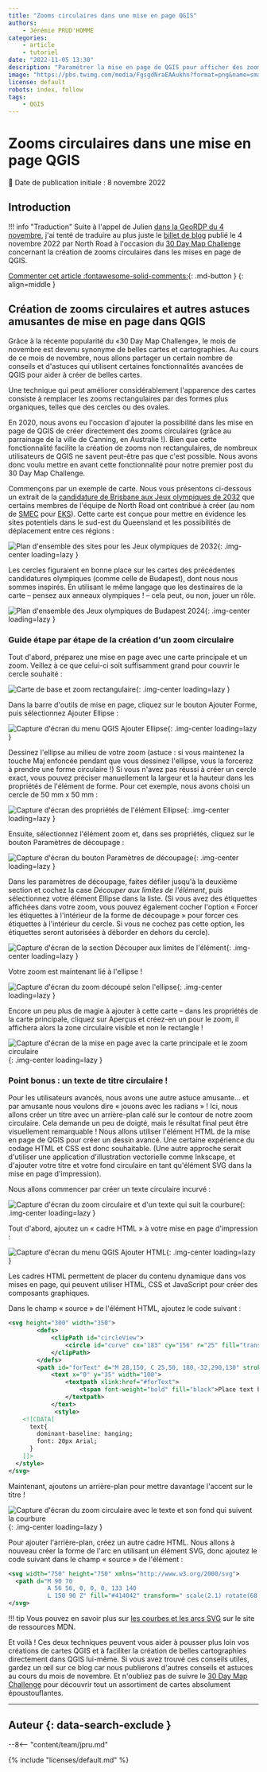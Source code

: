 ```yaml
---
title: "Zooms circulaires dans une mise en page QGIS"
authors:
    - Jérémie PRUD'HOMME
categories:
    - article
    - tutoriel
date: "2022-11-05 13:30"
description: "Paramétrer la mise en page de QGIS pour afficher des zooms circulaires."
image: "https://pbs.twimg.com/media/FgsgdNraEAAukhn?format=png&name=small"
license: default
robots: index, follow
tags:
    - QGIS
---
```


# Zooms circulaires dans une mise en page QGIS

:calendar: Date de publication initiale : 8 novembre 2022

## Introduction

!!! info "Traduction"
    Suite à l'appel de Julien [dans la GeoRDP du 4 novembre](/rdp/2022/rdp_2022-11-04/#trucs-et-astuces-sur-le-composeur-dimpression-de-qgis), j'ai tenté de traduire au plus juste le [billet de blog](https://north-road.com/2022/11/04/creating-circular-insets-and-other-fun-qgis-layout-tricks/) publié le 4 novembre 2022 par North Road à l'occasion du [30 Day Map Challenge](https://twitter.com/hashtag/30DayMapChallenge) concernant la création de zooms circulaires dans les mises en page de QGIS.

[Commenter cet article :fontawesome-solid-comments:](#__comments){: .md-button }
{: align=middle }

## Création de zooms circulaires et autres astuces amusantes de mise en page dans QGIS

Grâce à la récente popularité du «30 Day Map Challenge», le mois de novembre est devenu synonyme de belles cartes et cartographies.  Au cours de ce mois de novembre, nous allons partager un certain nombre de conseils et d'astuces qui utilisent certaines fonctionnalités avancées de QGIS pour aider à créer de belles cartes.

Une technique qui peut améliorer considérablement l'apparence des cartes consiste à remplacer les zooms rectangulaires par des formes plus organiques, telles que des cercles ou des ovales.

En 2020, nous avons eu l'occasion d'ajouter la possibilité dans les mise en page de QGIS de créer directement des zooms circulaires (grâce au parrainage de la ville de Canning, en Australie !). Bien que cette fonctionnalité facilite la création de zooms non rectangulaires, de nombreux utilisateurs de QGIS ne savent peut-être pas que c'est possible. Nous avons donc voulu mettre en avant cette fonctionnalité pour notre premier post du 30 Day Map Challenge.

Commençons par un exemple de carte. Nous vous présentons ci-dessous un extrait de la [candidature de Brisbane aux Jeux olympiques de 2032](https://stillmed.olympics.com/media/Documents/Olympic-Games/Brisbane-2032/General/IOC-Feasibility-Assessment-Brisbane.pdf?_ga=2.48780838.1295957495.1666960789-1227590087.1665520398) que certains membres de l'équipe de North Road ont contribué à créer (au nom de [SMEC](https://www.smec.com/au/) pour [EKS](https://www.eks.com/)). Cette carte est conçue pour mettre en évidence les sites potentiels dans le sud-est du Queensland et les possibilités de déplacement entre ces régions :

![Plan d'ensemble des sites pour les Jeux olympiques de 2032](https://cdn.geotribu.fr/img/articles-blog-rdp/articles/2022/2022-11-05_zoom_circulaires_mise_en_page_qgis/plan_ensemble_2032.png "Plan d'ensemble des sites pour les Jeux olympiques de 2032, évaluation de faisabilité du CIO - Jeux olympiques, Brisbane février 2021"){: .img-center loading=lazy }

Les cercles figuraient en bonne place sur les cartes des précédentes candidatures olympiques (comme celle de Budapest), dont nous nous sommes inspirés. En utilisant le même langage que les destinaires de la carte – pensez aux anneaux olympiques ! – cela peut, ou non, jouer un rôle.

![Plan d'ensemble des Jeux olympiques de Budapest 2024](https://cdn.geotribu.fr/img/articles-blog-rdp/articles/2022/2022-11-05_zoom_circulaires_mise_en_page_qgis/plan_ensemble_2024.jpg "Plan d'ensemble des Jeux olympiques de Budapest 2024"){: .img-center loading=lazy }

### Guide étape par étape de la création d'un zoom circulaire

Tout d'abord, préparez une mise en page avec une carte principale et un zoom. Veillez à ce que celui-ci soit suffisamment grand pour couvrir le cercle souhaité :

![Carte de base et zoom rectangulaire](https://cdn.geotribu.fr/img/articles-blog-rdp/articles/2022/2022-11-05_zoom_circulaires_mise_en_page_qgis/carte_base_zoom.png "Carte de base et zoom rectangulaire"){: .img-center loading=lazy }

Dans la barre d'outils de mise en page, cliquez sur le bouton Ajouter Forme, puis sélectionnez Ajouter Ellipse :

![Capture d'écran du menu QGIS Ajouter Ellipse](https://cdn.geotribu.fr/img/articles-blog-rdp/articles/2022/2022-11-05_zoom_circulaires_mise_en_page_qgis/qgis_menu_ellipse.png "Menu Ajouter Ellipse"){: .img-center loading=lazy }

Dessinez l'ellipse au milieu de votre zoom (astuce : si vous maintenez la touche Maj enfoncée pendant que vous dessinez l'ellipse, vous la forcerez à prendre une forme circulaire !) Si vous n'avez pas réussi à créer un cercle exact, vous pouvez préciser manuellement la largeur et la hauteur dans les propriétés de l'élément de forme. Pour cet exemple, nous avons choisi un cercle de 50 mm x 50 mm :

![Capture d'écran des propriétés de l'élément Ellipse](https://cdn.geotribu.fr/img/articles-blog-rdp/articles/2022/2022-11-05_zoom_circulaires_mise_en_page_qgis/qgis_proprietes_ellipse.png "Propriétés de l'élément Ellipse"){: .img-center loading=lazy }

Ensuite, sélectionnez l'élément zoom et, dans ses propriétés, cliquez sur le bouton Paramètres de découpage :

![Capture d'écran du bouton Paramètres de découpage](https://cdn.geotribu.fr/img/articles-blog-rdp/articles/2022/2022-11-05_zoom_circulaires_mise_en_page_qgis/qgis_bouton_decoupage.png "Bouton paramètres de découpage dans les propriétés de la carte principale"){: .img-center loading=lazy }

Dans les paramètres de découpage, faites défiler jusqu'à la deuxième section et cochez la case _Découper aux limites de l'élément_, puis sélectionnez votre élément Ellipse dans la liste. (Si vous avez des étiquettes affichées dans votre zoom, vous pouvez également cocher l'option « Forcer les étiquettes à l'intérieur de la forme de découpage » pour forcer ces étiquettes à l'intérieur du cercle. Si vous ne cochez pas cette option, les étiquettes seront autorisées à déborder en dehors du cercle).

![Capture d'écran de la section Découper aux limites de l'élément](https://cdn.geotribu.fr/img/articles-blog-rdp/articles/2022/2022-11-05_zoom_circulaires_mise_en_page_qgis/qgis_ecran_decouper_limites.png "Paramètres du découpage"){: .img-center loading=lazy }

Votre zoom est maintenant lié à l'ellipse !

![Capture d'écran du zoom découpé selon l'ellipse](https://cdn.geotribu.fr/img/articles-blog-rdp/articles/2022/2022-11-05_zoom_circulaires_mise_en_page_qgis/qgis_ecran_decouper_limites_ellipse.png "Le zoom découpé selon l'ellipse"){: .img-center loading=lazy }

Encore un peu plus de magie à ajouter à cette carte – dans les propriétés de la carte principale, cliquez sur Aperçus et créez-en un pour le zoom, il affichera alors la zone circulaire visible et non le rectangle !

![Capture d'écran de la mise en page avec la carte principale et le zoom circulaire](https://cdn.geotribu.fr/img/articles-blog-rdp/articles/2022/2022-11-05_zoom_circulaires_mise_en_page_qgis/qgis_zoom_circulaire_apercu.png "Zoom circulaire et l'aperçu qui se cale sur cette forme"){: .img-center loading=lazy }

### Point bonus : un texte de titre circulaire !

Pour les utilisateurs avancés, nous avons une autre astuce amusante... et par amusante nous voulons dire « jouons avec les radians » ! Ici, nous allons créer un titre avec un arrière-plan calé sur le contour de notre zoom circulaire. Cela demande un peu de doigté, mais le résultat final peut être visuellement remarquable ! Nous allons utiliser l'élément HTML de la mise en page de QGIS pour créer un dessin avancé. Une certaine expérience du codage HTML et CSS est donc souhaitable. (Une autre approche serait d'utiliser une application d'illustration vectorielle comme Inkscape, et d'ajouter votre titre et votre fond circulaire en tant qu'élément SVG dans la mise en page d'impression).

Nous allons commencer par créer un texte circulaire incurvé :

![Capture d'écran du zoom circulaire et d'un texte qui suit la courbure](https://cdn.geotribu.fr/img/articles-blog-rdp/articles/2022/2022-11-05_zoom_circulaires_mise_en_page_qgis/qgis_zoom_text_courbe.png "Exemple de texte qui suit la courbure du zoom circulaire"){: .img-center loading=lazy }

Tout d'abord, ajoutez un « cadre HTML » à votre mise en page d'impression :

![Capture d'écran du menu QGIS Ajouter HTML](https://cdn.geotribu.fr/img/articles-blog-rdp/articles/2022/2022-11-05_zoom_circulaires_mise_en_page_qgis/qgis_ajouter_html.png "Menu Ajouter HTML"){: .img-center loading=lazy }

Les cadres HTML permettent de placer du contenu dynamique dans vos mises en page, qui peuvent utiliser HTML, CSS et JavaScript pour créer des composants graphiques.

Dans le champ « source » de l'élément HTML, ajoutez le code suivant :

```svg
<svg height="300" width="350">
        <defs>
            <clipPath id="circleView">
                <circle id="curve" cx="183" cy="156" r="25" fill="transparent" />
            </clipPath>
        </defs>
        <path id="forText" d="M 28,150, C 25,50, 180,-32,290,130" stroke="" fill="none"/>
            <text x="0" y="35" width="100">
                <textpath xlink:href="#forText">
                    <tspan font-weight="bold" fill="black">Place text here</tspan>
                </textpath>
            </text>
             <style>
    <![CDATA[
      text{
        dominant-baseline: hanging;
        font: 20px Arial;
      }
    ]]>
  </style>
</svg>
```

Maintenant, ajoutons un arrière-plan pour mettre davantage l'accent sur le titre !

![Capture d'écran du zoom circulaire avec le texte et son fond qui suivent la courbure](https://cdn.geotribu.fr/img/articles-blog-rdp/articles/2022/2022-11-05_zoom_circulaires_mise_en_page_qgis/qgis_texte_fond_courbe.png "Et voilà le résultat final, un texte avec fond qui suit la courbure du zoom circulaire !"){: .img-center loading=lazy }

Pour ajouter l'arrière-plan, créez un autre cadre HTML. Nous allons à nouveau créer la forme de l'arc en utilisant un élément SVG, donc ajoutez le code suivant dans le champ « source » de l'élément :

```svg
<svg width="750" height="750" xmlns="http://www.w3.org/2000/svg">
  <path d="M 90 70
           A 56 56, 0, 0, 0, 133 140
           L 150 90 Z" fill="#414042" transform=" scale(2.1) rotate(68 150 150) " />/>
</svg>
```

!!! tip
    Vous pouvez en savoir plus sur [les courbes et les arcs SVG](https://developer.mozilla.org/en-US/docs/Web/SVG/Tutorial/Paths) sur le site de ressources MDN.

Et voilà ! Ces deux techniques peuvent vous aider à pousser plus loin vos créations de cartes QGIS et à faciliter la création de belles cartographies directement dans QGIS lui-même. Si vous avez trouvé ces conseils utiles, gardez un œil sur ce blog car nous publierons d'autres conseils et astuces au cours du mois de novembre. Et n'oubliez pas de suivre le [30 Day Map Challenge](https://30daymapchallenge.com/) pour découvrir tout un assortiment de cartes absolument époustouflantes.

----

## Auteur {: data-search-exclude }

--8<-- "content/team/jpru.md"

{% include "licenses/default.md" %}
